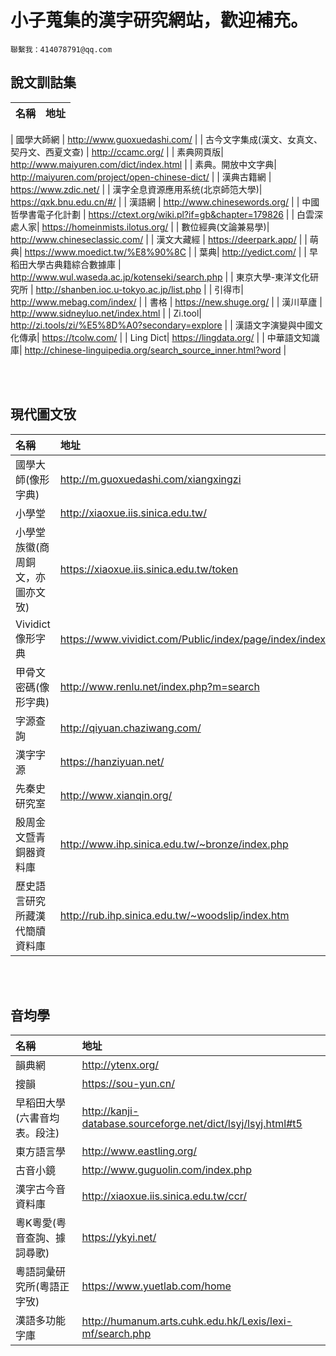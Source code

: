 # 小子蒐集的漢字研究網站，歡迎補充。
```
聯繫我：414078791@qq.com
```

## 說文訓詁集

| 名稱         | 地址 |
|:-------------|:-|

| 國學大師網   | http://www.guoxuedashi.com/ |
| 古今文字集成(漢文、女真文、契丹文、西夏文查)  | http://ccamc.org/ |
| 素典网頁版| http://www.maiyuren.com/dict/index.html |
| 素典。開放中文字典| http://maiyuren.com/project/open-chinese-dict/ |
| 漢典古籍網  | https://www.zdic.net/ |
| 漢字全息資源應用系统(北京師笵大學)| https://qxk.bnu.edu.cn/#/ |
| 漢語網 | http://www.chinesewords.org/ |
| 中國哲學書電子化計劃  | https://ctext.org/wiki.pl?if=gb&chapter=179826 |
| 白雲深處人家| https://homeinmists.ilotus.org/ |
| 數位經典(文論兼易學)| http://www.chineseclassic.com/ |
| 漢文大藏經  | https://deerpark.app/ |
| 萌典| https://www.moedict.tw/%E8%90%8C |
| 葉典| http://yedict.com/ |
| 早稻田大學古典籍綜合數據庫  | http://www.wul.waseda.ac.jp/kotenseki/search.php |
| 東京大學-東洋文化研究所  | http://shanben.ioc.u-tokyo.ac.jp/list.php |
| 引得市| http://www.mebag.com/index/ |
| 書格  | https://new.shuge.org/ |
| 漢川草廬  | http://www.sidneyluo.net/index.html |
| Zi.tool| http://zi.tools/zi/%E5%8D%A0?secondary=explore |
| 漢語文字演變與中國文化傳承| https://tcolw.com/ |
| Ling Dict| https://lingdata.org/ |
| 中華語文知識庫| http://chinese-linguipedia.org/search_source_inner.html?word |

<br>
<br> 

## 現代圖文攷
| 名稱         | 地址 |
|:-------------|:-|
| 國學大師(像形字典) | http://m.guoxuedashi.com/xiangxingzi |
| 小學堂  | http://xiaoxue.iis.sinica.edu.tw/ |
| 小學堂族徽(商周銅文，亦圖亦文攷) | https://xiaoxue.iis.sinica.edu.tw/token |
| Vividict像形字典 | https://www.vividict.com/Public/index/page/index/index.html |
| 甲骨文密碼(像形字典) | http://www.renlu.net/index.php?m=search |
| 字源查詢 | http://qiyuan.chaziwang.com/ |
| 漢字字源 | https://hanziyuan.net/ |
| 先秦史研究室  | http://www.xianqin.org/ |
| 殷周金文暨青銅器資料庫 | http://www.ihp.sinica.edu.tw/~bronze/index.php |
| 歷史語言研究所藏漢代簡牘資料庫 | http://rub.ihp.sinica.edu.tw/~woodslip/index.htm |


<br>
<br> 

## 音均學
| 名稱         | 地址 |
|:-------------|:-|
| 韻典網  | http://ytenx.org/ |
| 搜韻  | https://sou-yun.cn/ |
| 早稻田大學(六書音均表。段注) | http://kanji-database.sourceforge.net/dict/lsyj/lsyj.html#t5 |
| 東方語言學  | http://www.eastling.org/ |
| 古音小鏡  | http://www.guguolin.com/index.php |
| 漢字古今音資料庫  | http://xiaoxue.iis.sinica.edu.tw/ccr/ |
| 粵K粵愛(粤音查詢、據詞尋歌) | https://ykyi.net/ |
| 粵語詞彙研究所(粵語正字攷) | https://www.yuetlab.com/home |
| 漢語多功能字庫  | http://humanum.arts.cuhk.edu.hk/Lexis/lexi-mf/search.php |


